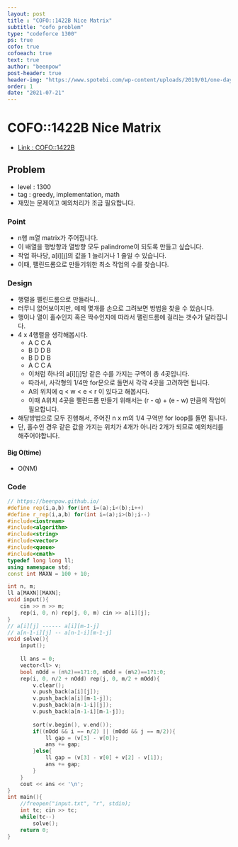 ```yaml
---
layout: post
title : "COFO::1422B Nice Matrix"
subtitle: "cofo problem"
type: "codeforce 1300"
ps: true
cofo: true
cofoeach: true
text: true
author: "beenpow"
post-header: true
header-img: "https://www.spotebi.com/wp-content/uploads/2019/01/one-day-day-one-workout-motivation-spotebi.jpg"
order: 1
date: "2021-07-21"
---
```

# COFO::1422B Nice Matrix
- [Link : COFO::1422B](https://codeforces.com/problemset/problem/1422/B)

## Problem 

- level : 1300
- tag : greedy, implementation, math
- 재밌는 문제이고 예외처리가 조금 필요합니다.

### Point
- n행 m열 matrix가 주어집니다.
- 이 배열을 행방향과 열방향 모두 palindrome이 되도록 만들고 싶습니다.
- 작업 하나당, a[i][j]의 값을 1 늘리거나 1 줄일 수 있습니다.
- 이때, 팰린드롬으로 만들기위한 최소 작업의 수를 찾습니다.

### Design
- 행렬을 펠린드롬으로 만들라니..
- 터무니 없어보이지만, 예제 몇개를 손으로 그려보면 방법을 찾을 수 있습니다.
- 행이나 열이 홀수인지 혹은 짝수인지에 따라서 팰린드롬에 걸리는 갯수가 달라집니다.
- 4 x 4행렬을 생각해봅시다.
  - A C C A
  - B D D B
  - B D D B
  - A C C A
  - 이처럼 하나의 a[i][j]당 같은 수를 가지는 구역이 총 4곳입니다.
  - 따라서, 사각형의 1/4만 for문으로 돌면서 각각 4곳을 고려하면 됩니다.
  - A의 위치에 q < w < e < r 이 있다고 해봅시다.
  - 이때 A위치 4곳을 팰린드롬 만들기 위해서는 (r - q) + (e - w) 만큼의 작업이 필요합니다.
- 해당방법으로 모두 진행해서, 주어진 n x m의 1/4 구역만 for loop를 돌면 됩니다.
- 단, 홀수인 경우 같은 값을 가지는 위치가 4개가 아니라 2개가 되므로 예외처리를 해주어야합니다.

#### Big O(time)
- O(NM)

### Code
```cpp
// https://beenpow.github.io/
#define rep(i,a,b) for(int i=(a);i<(b);i++)
#define r_rep(i,a,b) for(int i=(a);i>(b);i--)
#include<iostream>
#include<algorithm>
#include<string>
#include<vector>
#include<queue>
#include<cmath>
typedef long long ll;
using namespace std;
const int MAXN = 100 + 10;

int n, m;
ll a[MAXN][MAXN];
void input(){
    cin >> n >> m;
    rep(i, 0, n) rep(j, 0, m) cin >> a[i][j];
}
// a[i][j] ------ a[i][m-1-j]
// a[n-1-i][j] -- a[n-1-i][m-1-j]
void solve(){
    input();
    
    ll ans = 0;
    vector<ll> v;
    bool nOdd = (n%2)==1?1:0, mOdd = (m%2)==1?1:0;
    rep(i, 0, n/2 + nOdd) rep(j, 0, m/2 + mOdd){
        v.clear();
        v.push_back(a[i][j]);
        v.push_back(a[i][m-1-j]);
        v.push_back(a[n-1-i][j]);
        v.push_back(a[n-1-i][m-1-j]);
        
        sort(v.begin(), v.end());
        if((nOdd && i == n/2) || (mOdd && j == m/2)){
            ll gap = (v[3] - v[0]);
            ans += gap;
        }else{
            ll gap = (v[3] - v[0] + v[2] - v[1]);
            ans += gap;
        }
    }
    cout << ans << '\n';
}
int main(){
    //freopen("input.txt", "r", stdin);
    int tc; cin >> tc;
    while(tc--)
        solve();
    return 0;
}
```
